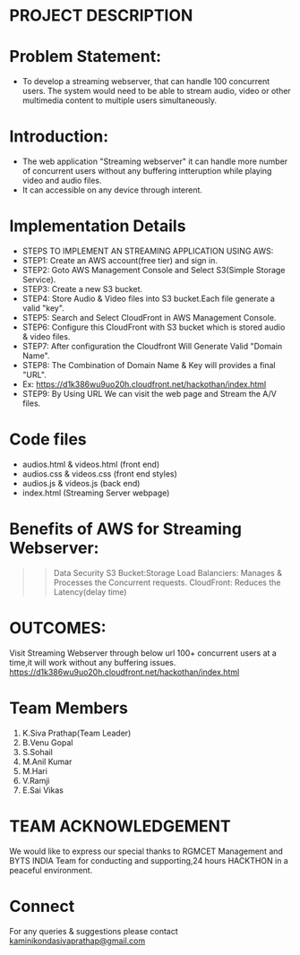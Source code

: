 # PROJECT DESCRIPTION
# Problem Statement:
* To develop a streaming webserver, that can handle 100 concurrent users. The system would need to be able to stream audio, video or other multimedia content to multiple users simultaneously.
# Introduction:
* The web application "Streaming webserver" it can handle more number of concurrent users without any buffering intteruption while playing video and audio files.
* It can accessible on any device through interent.
# Implementation Details
* STEPS TO IMPLEMENT AN  STREAMING APPLICATION USING AWS:
* STEP1: Create an AWS account(free tier) and sign in.
* STEP2: Goto AWS Management Console and Select S3(Simple Storage Service).
* STEP3: Create a new S3 bucket.
* STEP4: Store Audio & Video files into S3 bucket.Each file generate a  valid "key".
* STEP5: Search and Select CloudFront in AWS Management Console.
* STEP6: Configure this CloudFront with S3 bucket which is stored audio & video files.
* STEP7: After configuration the Cloudfront Will Generate Valid "Domain Name".
* STEP8: The Combination of Domain Name & Key will provides a final "URL".
* Ex: https://d1k386wu9uo20h.cloudfront.net/hackothan/index.html
* STEP9: By Using URL We can visit the web page and Stream the A/V files.

# Code files
* audios.html & videos.html (front end)
* audios.css & videos.css (front end styles)
* audios.js & videos.js (back end)
* index.html (Streaming Server webpage)

# Benefits of AWS for Streaming Webserver:
>> Data Security
>> S3 Bucket:Storage
>> Load Balanciers: Manages & Processes the Concurrent requests.
>> CloudFront: Reduces the Latency(delay time)

# OUTCOMES:
Visit Streaming Webserver through below url 100+ concurrent users at a time,it will work without any buffering issues.
https://d1k386wu9uo20h.cloudfront.net/hackothan/index.html

# Team Members
1. K.Siva Prathap(Team Leader)
2. B.Venu Gopal
3. S.Sohail
4. M.Anil Kumar
5. M.Hari
6. V.Ramji
7. E.Sai Vikas

# TEAM ACKNOWLEDGEMENT
We would like to express our special thanks to RGMCET Management and BYTS INDIA Team for conducting and supporting,24 hours HACKTHON in a peaceful environment.

# Connect
For any queries & suggestions please contact kaminikondasivaprathap@gmail.com




